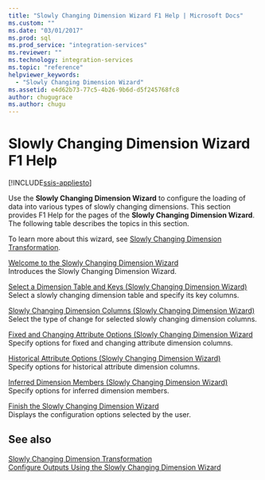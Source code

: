 ```yaml
---
title: "Slowly Changing Dimension Wizard F1 Help | Microsoft Docs"
ms.custom: ""
ms.date: "03/01/2017"
ms.prod: sql
ms.prod_service: "integration-services"
ms.reviewer: ""
ms.technology: integration-services
ms.topic: "reference"
helpviewer_keywords: 
  - "Slowly Changing Dimension Wizard"
ms.assetid: e4d62b73-77c5-4b26-9b6d-d5f245768fc8
author: chugugrace
ms.author: chugu
---
```

# Slowly Changing Dimension Wizard F1 Help

[!INCLUDE[ssis-appliesto](../../../includes/ssis-appliesto-ssvrpluslinux-asdb-asdw-xxx.md)]


  Use the **Slowly Changing Dimension Wizard** to configure the loading of data into various types of slowly changing dimensions. This section provides F1 Help for the pages of the **Slowly Changing Dimension Wizard**. The following table describes the topics in this section.  
  
 To learn more about this wizard, see [Slowly Changing Dimension Transformation](../../../integration-services/data-flow/transformations/slowly-changing-dimension-transformation.md).  
  
 [Welcome to the Slowly Changing Dimension Wizard](../../../integration-services/data-flow/transformations/welcome-to-the-slowly-changing-dimension-wizard.md)  
 Introduces the Slowly Changing Dimension Wizard.  
  
 [Select a Dimension Table and Keys &#40;Slowly Changing Dimension Wizard&#41;](../../../integration-services/data-flow/transformations/select-a-dimension-table-and-keys-slowly-changing-dimension-wizard.md)  
 Select a slowly changing dimension table and specify its key columns.  
  
 [Slowly Changing Dimension Columns &#40;Slowly Changing Dimension Wizard&#41;](../../../integration-services/data-flow/transformations/slowly-changing-dimension-columns-slowly-changing-dimension-wizard.md)  
 Select the type of change for selected slowly changing dimension columns.  
  
 [Fixed and Changing Attribute Options &#40;Slowly Changing Dimension Wizard](../../../integration-services/data-flow/transformations/fixed-and-changing-attribute-options-slowly-changing-dimension-wizard.md)  
 Specify options for fixed and changing attribute dimension columns.  
  
 [Historical Attribute Options &#40;Slowly Changing Dimension Wizard&#41;](../../../integration-services/data-flow/transformations/historical-attribute-options-slowly-changing-dimension-wizard.md)  
 Specify options for historical attribute dimension columns.  
  
 [Inferred Dimension Members &#40;Slowly Changing Dimension Wizard&#41;](../../../integration-services/data-flow/transformations/inferred-dimension-members-slowly-changing-dimension-wizard.md)  
 Specify options for inferred dimension members.  
  
 [Finish the Slowly Changing Dimension Wizard](../../../integration-services/data-flow/transformations/finish-the-slowly-changing-dimension-wizard.md)  
 Displays the configuration options selected by the user.  
  
## See also  
 [Slowly Changing Dimension Transformation](../../../integration-services/data-flow/transformations/slowly-changing-dimension-transformation.md)   
 [Configure Outputs Using the Slowly Changing Dimension Wizard](../../../integration-services/data-flow/transformations/configure-outputs-using-the-slowly-changing-dimension-wizard.md)  
  
  

